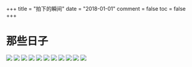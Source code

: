 +++
title = "拍下的瞬间"
date = "2018-01-01"
comment = false
toc = false
+++

# 那些日子

![](https://image.aetherhjf.com/images/202403070029861.jpg)
![](https://image.aetherhjf.com/images/202403070013547.jpg)
![](https://image.aetherhjf.com/images/202403070048614.jpg)
![](https://image.aetherhjf.com/images/202403070037209.jpg)
![](https://image.aetherhjf.com/images/202403070012475.jpg)
![](https://image.aetherhjf.com/images/202403070028626.jpg)
![](https://image.aetherhjf.com/images/retouch_2023122421225662.jpg)
![](https://image.aetherhjf.com/images/retouch_2023122421215472.jpg)
![](https://image.aetherhjf.com/images/20231224132327_IMG_1462.jpg)
![](https://image.aetherhjf.com/images/20231224132320_IMG_1457.jpg)
![](https://image.aetherhjf.com/images/20231224123258_IMG_1435.JPG)
